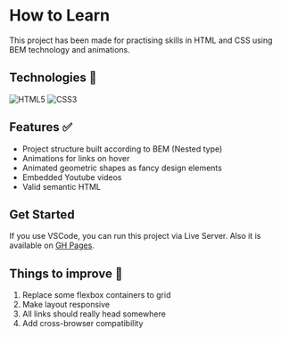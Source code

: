 # How to Learn

This project has been made for practising skills in HTML and CSS using BEM technology and animations.


## Technologies :hammer:
![HTML5](https://img.shields.io/badge/html5-%23E34F26.svg?style=for-the-badge&logo=html5&logoColor=white)
![CSS3](https://img.shields.io/badge/css3-%231572B6.svg?style=for-the-badge&logo=css3&logoColor=white)


## Features :white_check_mark:

- Project structure built according to BEM (Nested type)
- Animations for links on hover
- Animated geometric shapes as fancy design elements
- Embedded Youtube videos
- Valid semantic HTML


## Get Started

If you use VSCode, you can run this project via Live Server. Also it is available on <a href="https://theashbringer.github.io/how-to-learn/" target="_blank">GH Pages</a>.

## Things to improve :pencil:

1. Replace some flexbox containers to grid
2. Make layout responsive
3. All links should really head somewhere
4. Add cross-browser compatibility
